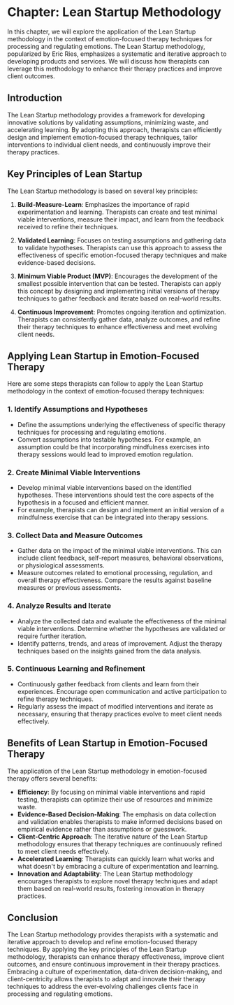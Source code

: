 Chapter: Lean Startup Methodology
=================================

In this chapter, we will explore the application of the Lean Startup methodology in the context of emotion-focused therapy techniques for processing and regulating emotions. The Lean Startup methodology, popularized by Eric Ries, emphasizes a systematic and iterative approach to developing products and services. We will discuss how therapists can leverage this methodology to enhance their therapy practices and improve client outcomes.

**Introduction**
----------------

The Lean Startup methodology provides a framework for developing innovative solutions by validating assumptions, minimizing waste, and accelerating learning. By adopting this approach, therapists can efficiently design and implement emotion-focused therapy techniques, tailor interventions to individual client needs, and continuously improve their therapy practices.

**Key Principles of Lean Startup**
----------------------------------

The Lean Startup methodology is based on several key principles:

1. **Build-Measure-Learn**: Emphasizes the importance of rapid experimentation and learning. Therapists can create and test minimal viable interventions, measure their impact, and learn from the feedback received to refine their techniques.

2. **Validated Learning**: Focuses on testing assumptions and gathering data to validate hypotheses. Therapists can use this approach to assess the effectiveness of specific emotion-focused therapy techniques and make evidence-based decisions.

3. **Minimum Viable Product (MVP)**: Encourages the development of the smallest possible intervention that can be tested. Therapists can apply this concept by designing and implementing initial versions of therapy techniques to gather feedback and iterate based on real-world results.

4. **Continuous Improvement**: Promotes ongoing iteration and optimization. Therapists can consistently gather data, analyze outcomes, and refine their therapy techniques to enhance effectiveness and meet evolving client needs.

**Applying Lean Startup in Emotion-Focused Therapy**
----------------------------------------------------

Here are some steps therapists can follow to apply the Lean Startup methodology in the context of emotion-focused therapy techniques:

### 1. **Identify Assumptions and Hypotheses**

* Define the assumptions underlying the effectiveness of specific therapy techniques for processing and regulating emotions.
* Convert assumptions into testable hypotheses. For example, an assumption could be that incorporating mindfulness exercises into therapy sessions would lead to improved emotion regulation.

### 2. **Create Minimal Viable Interventions**

* Develop minimal viable interventions based on the identified hypotheses. These interventions should test the core aspects of the hypothesis in a focused and efficient manner.
* For example, therapists can design and implement an initial version of a mindfulness exercise that can be integrated into therapy sessions.

### 3. **Collect Data and Measure Outcomes**

* Gather data on the impact of the minimal viable interventions. This can include client feedback, self-report measures, behavioral observations, or physiological assessments.
* Measure outcomes related to emotional processing, regulation, and overall therapy effectiveness. Compare the results against baseline measures or previous assessments.

### 4. **Analyze Results and Iterate**

* Analyze the collected data and evaluate the effectiveness of the minimal viable interventions. Determine whether the hypotheses are validated or require further iteration.
* Identify patterns, trends, and areas of improvement. Adjust the therapy techniques based on the insights gained from the data analysis.

### 5. **Continuous Learning and Refinement**

* Continuously gather feedback from clients and learn from their experiences. Encourage open communication and active participation to refine therapy techniques.
* Regularly assess the impact of modified interventions and iterate as necessary, ensuring that therapy practices evolve to meet client needs effectively.

**Benefits of Lean Startup in Emotion-Focused Therapy**
-------------------------------------------------------

The application of the Lean Startup methodology in emotion-focused therapy offers several benefits:

* **Efficiency**: By focusing on minimal viable interventions and rapid testing, therapists can optimize their use of resources and minimize waste.
* **Evidence-Based Decision-Making**: The emphasis on data collection and validation enables therapists to make informed decisions based on empirical evidence rather than assumptions or guesswork.
* **Client-Centric Approach**: The iterative nature of the Lean Startup methodology ensures that therapy techniques are continuously refined to meet client needs effectively.
* **Accelerated Learning**: Therapists can quickly learn what works and what doesn't by embracing a culture of experimentation and learning.
* **Innovation and Adaptability**: The Lean Startup methodology encourages therapists to explore novel therapy techniques and adapt them based on real-world results, fostering innovation in therapy practices.

**Conclusion**
--------------

The Lean Startup methodology provides therapists with a systematic and iterative approach to develop and refine emotion-focused therapy techniques. By applying the key principles of the Lean Startup methodology, therapists can enhance therapy effectiveness, improve client outcomes, and ensure continuous improvement in their therapy practices. Embracing a culture of experimentation, data-driven decision-making, and client-centricity allows therapists to adapt and innovate their therapy techniques to address the ever-evolving challenges clients face in processing and regulating emotions.
